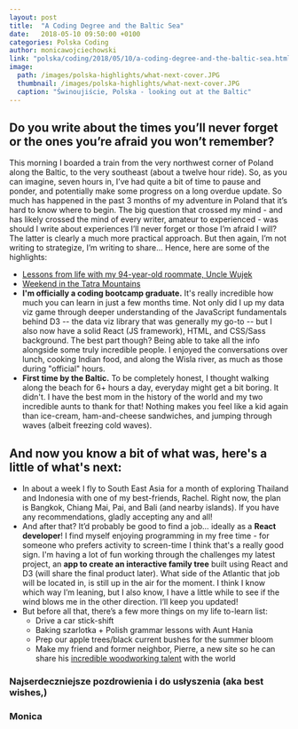 ```yaml
---
layout: post
title:  "A Coding Degree and the Baltic Sea"
date:   2018-05-10 09:50:00 +0100
categories: Polska Coding
author: monicawojciechowski
link: "polska/coding/2018/05/10/a-coding-degree-and-the-baltic-sea.html"
image:
  path: /images/polska-highlights/what-next-cover.JPG
  thumbnail: /images/polska-highlights/what-next-cover.JPG
  caption: "Świnoujiście, Polska - looking out at the Baltic"
---
```


## Do you write about the times you’ll never forget or the ones you’re afraid you won’t remember?
This morning I boarded a train from the very northwest corner of Poland along the Baltic, to the very southeast (about a twelve hour ride). So, as you can imagine, seven hours in, I’ve had quite a bit of time to pause and ponder, and potentially make some progress on a long overdue update. So much has happened in the past 3 months of my adventure in Poland that it’s hard to know where to begin. The big question that crossed my mind - and has likely crossed the mind of every writer, amateur to experienced - was should I write about experiences I’ll never forget or those I’m afraid I will? The latter is clearly a much more practical approach. But then again, I’m not writing to strategize, I’m writing to share... Hence, here are some of the highlights:

  * [Lessons from life with my 94-year-old roommate, Uncle Wujek](http://www.fineuntitled.com/polska/2018/04/16/life-with-my-94-year-old-roommate.html)
  * [Weekend in the Tatra Mountains](http://www.fineuntitled.com/posts/polska/travel/2018/03/25/weekend-in-the-tatras.html)
  * **I'm officially a coding bootcamp graduate.** It's really incredible how much you can learn in just a few months time. Not only did I up my data viz game through deeper understanding of the JavaScript fundamentals behind D3 -- the data viz library that was generally my go-to -- but I also now have a solid React (JS framework), HTML, and CSS/Sass background. The best part though? Being able to take all the info alongside some truly incredible people. I enjoyed the conversations over lunch, cooking Indian food, and along the Wisla river, as much as those during "official" hours.
  * **First time by the Baltic.** To be completely honest, I thought walking along the beach for 6+ hours a day, everyday might get a bit boring. It didn't. I have the best mom in the history of the world and my two incredible aunts to thank for that! Nothing makes you feel like a kid again than ice-cream, ham-and-cheese sandwiches, and jumping through waves (albeit freezing cold waves).

## And now you know a bit of what was, here's a little of what's next:
  * In about a week I fly to South East Asia for a month of exploring Thailand and Indonesia with one of my best-friends, Rachel. Right now, the plan is Bangkok, Chiang Mai, Pai, and Bali (and nearby islands). If you have any recommendations, gladly accepting any and all!
  * And after that? It’d probably be good to find a job… ideally as a **React developer**! I find myself enjoying programming in my free time - for someone who prefers activity to screen-time I think that's a really good sign. I'm having a lot of fun working through the challenges my latest project, an **app to create an interactive family tree** built using React and D3 (will share the final product later). What side of the Atlantic that job will be located in, is still up in the air for the moment. I think I know which way I’m leaning, but I also know, I have a little while to see if the wind blows me in the other direction. I’ll keep you updated!
  * But before all that, there’s a few more things on my life to-learn list:
    * Drive a car stick-shift
    * Baking szarlotka + Polish grammar lessons with Aunt Hania
    * Prep our apple trees/black current bushes for the summer bloom
    * Make my friend and former neighbor, Pierre, a new site so he can share his [incredible woodworking talent](http://www.pierredavis.net/) with the world

### Najserdeczniejsze pozdrowienia i do usłyszenia (aka best wishes,)

### Monica